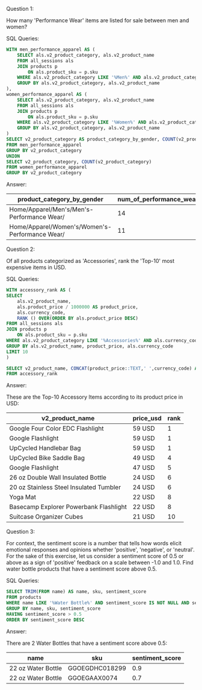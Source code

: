 Question 1: 

How many 'Performance Wear' items are listed for sale between men and women?

SQL Queries:

```sql
WITH men_performance_apparel AS (
	SELECT als.v2_product_category, als.v2_product_name
	FROM all_sessions als
	JOIN products p
		ON als.product_sku = p.sku
	WHERE als.v2_product_category LIKE '%Men%' AND als.v2_product_category LIKE '%Performance Wear%'
	GROUP BY als.v2_product_category, als.v2_product_name
),
women_performance_apparel AS (
	SELECT als.v2_product_category, als.v2_product_name
	FROM all_sessions als
	JOIN products p
		ON als.product_sku = p.sku
	WHERE als.v2_product_category LIKE '%Women%' AND als.v2_product_category LIKE '%Performance Wear%'
	GROUP BY als.v2_product_category, als.v2_product_name
)
SELECT v2_product_category AS product_category_by_gender, COUNT(v2_product_category) AS num_of_performance_wear_items
FROM men_performance_apparel
GROUP BY v2_product_category
UNION
SELECT v2_product_category, COUNT(v2_product_category)
FROM women_performance_apparel
GROUP BY v2_product_category
```

Answer: 

|product_category_by_gender                    |num_of_performance_wear_items|
|----------------------------------------------|-----------------------------|
|Home/Apparel/Men's/Men's-Performance Wear/    |14                           |
|Home/Apparel/Women's/Women's-Performance Wear/|11                           |



Question 2: 

Of all products categorized as 'Accessories', rank the 'Top-10' most expensive items in USD.

SQL Queries:

```sql
WITH accessory_rank AS (
SELECT 
	als.v2_product_name,
	als.product_price / 1000000 AS product_price,
	als.currency_code,
	RANK () OVER(ORDER BY als.product_price DESC)
FROM all_sessions als
JOIN products p
	ON als.product_sku = p.sku
WHERE als.v2_product_category LIKE '%Accessories%' AND als.currency_code IS NOT NULL
GROUP BY als.v2_product_name, product_price, als.currency_code
LIMIT 10
)

SELECT v2_product_name, CONCAT(product_price::TEXT,' ',currency_code) AS price_usd, rank
FROM accessory_rank
```

Answer:

These are the Top-10 Accessory Items according to its product price in USD:

|v2_product_name|price_usd                                                |rank|
|---------------|---------------------------------------------------------|----|
|Google Four Color EDC Flashlight|59 USD                                                   |1   |
|Google Flashlight|59 USD                                                   |1   |
|UpCycled Handlebar Bag|59 USD                                                   |1   |
|UpCycled Bike Saddle Bag|49 USD                                                   |4   |
|Google Flashlight|47 USD                                                   |5   |
|26 oz Double Wall Insulated Bottle|24 USD                                                   |6   |
|20 oz Stainless Steel Insulated Tumbler|24 USD                                                   |6   |
|Yoga Mat       |22 USD                                                   |8   |
|Basecamp Explorer Powerbank Flashlight|22 USD                                                   |8   |
|Suitcase Organizer Cubes|21 USD                                                   |10  |



Question 3: 

For context, the sentiment score is a number that tells how words elicit emotional responses and opinions whether 'positive', 'negative', or 'neutral'.  For the sake of this exercise, let us consider a sentiment score of 0.5 or above as a sign of 'positive' feedback on a scale between -1.0 and 1.0.  Find water bottle products that have a sentiment score above 0.5.

SQL Queries:

```sql
SELECT TRIM(FROM name) AS name, sku, sentiment_score
FROM products
WHERE name LIKE '%Water Bottle%' AND sentiment_score IS NOT NULL AND sentiment_magnitude IS NOT NULL
GROUP BY name, sku, sentiment_score
HAVING sentiment_score > 0.5
ORDER BY sentiment_score DESC
```

Answer:

There are 2 Water Bottles that have a sentiment score above 0.5:

|name         |sku |sentiment_score|
|-------------|----|---------------|
|22 oz Water Bottle|GGOEGDHC018299|0.9            |
|22 oz Water Bottle|GGOEGAAX0074|0.7            |

